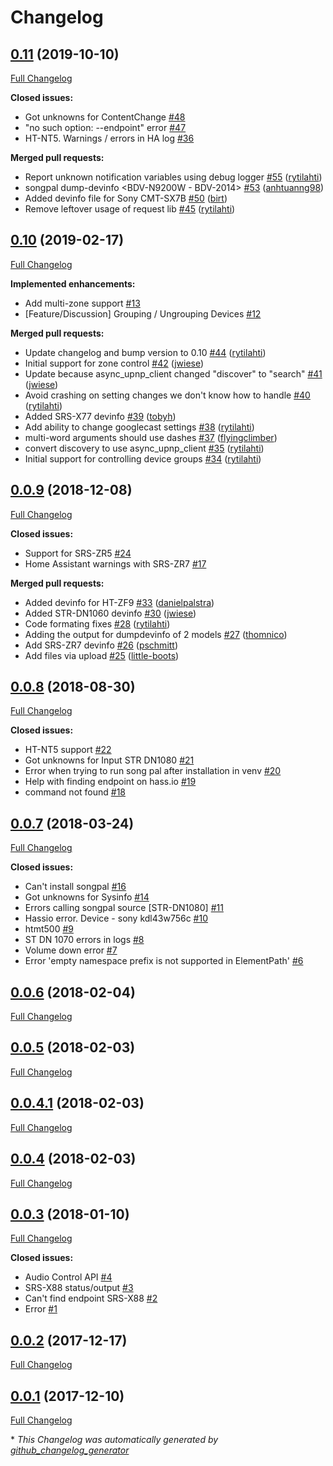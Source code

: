 # Changelog

## [0.11](https://github.com/rytilahti/python-songpal/tree/0.11) (2019-10-10)

[Full Changelog](https://github.com/rytilahti/python-songpal/compare/0.10...0.11)

**Closed issues:**

- Got unknowns for ContentChange [\#48](https://github.com/rytilahti/python-songpal/issues/48)
- "no such option: --endpoint" error [\#47](https://github.com/rytilahti/python-songpal/issues/47)
- HT-NT5. Warnings / errors in HA log [\#36](https://github.com/rytilahti/python-songpal/issues/36)

**Merged pull requests:**

- Report unknown notification variables using debug logger [\#55](https://github.com/rytilahti/python-songpal/pull/55) ([rytilahti](https://github.com/rytilahti))
- songpal dump-devinfo \<BDV-N9200W - BDV-2014\> [\#53](https://github.com/rytilahti/python-songpal/pull/53) ([anhtuanng98](https://github.com/anhtuanng98))
- Added devinfo file for Sony CMT-SX7B [\#50](https://github.com/rytilahti/python-songpal/pull/50) ([birt](https://github.com/birt))
- Remove leftover usage of request lib [\#45](https://github.com/rytilahti/python-songpal/pull/45) ([rytilahti](https://github.com/rytilahti))

## [0.10](https://github.com/rytilahti/python-songpal/tree/0.10) (2019-02-17)

[Full Changelog](https://github.com/rytilahti/python-songpal/compare/0.0.9...0.10)

**Implemented enhancements:**

- Add multi-zone support [\#13](https://github.com/rytilahti/python-songpal/issues/13)
- \[Feature/Discussion\] Grouping / Ungrouping Devices  [\#12](https://github.com/rytilahti/python-songpal/issues/12)

**Merged pull requests:**

- Update changelog and bump version to 0.10 [\#44](https://github.com/rytilahti/python-songpal/pull/44) ([rytilahti](https://github.com/rytilahti))
- Initial support for zone control [\#42](https://github.com/rytilahti/python-songpal/pull/42) ([jwiese](https://github.com/jwiese))
- Update because async\_upnp\_client changed "discover" to "search" [\#41](https://github.com/rytilahti/python-songpal/pull/41) ([jwiese](https://github.com/jwiese))
- Avoid crashing on setting changes we don't know how to handle [\#40](https://github.com/rytilahti/python-songpal/pull/40) ([rytilahti](https://github.com/rytilahti))
- Added SRS-X77 devinfo [\#39](https://github.com/rytilahti/python-songpal/pull/39) ([tobyh](https://github.com/tobyh))
- Add ability to change googlecast settings [\#38](https://github.com/rytilahti/python-songpal/pull/38) ([rytilahti](https://github.com/rytilahti))
- multi-word arguments should use dashes [\#37](https://github.com/rytilahti/python-songpal/pull/37) ([flyingclimber](https://github.com/flyingclimber))
- convert discovery to use async\_upnp\_client [\#35](https://github.com/rytilahti/python-songpal/pull/35) ([rytilahti](https://github.com/rytilahti))
- Initial support for controlling device groups [\#34](https://github.com/rytilahti/python-songpal/pull/34) ([rytilahti](https://github.com/rytilahti))

## [0.0.9](https://github.com/rytilahti/python-songpal/tree/0.0.9) (2018-12-08)

[Full Changelog](https://github.com/rytilahti/python-songpal/compare/0.0.8...0.0.9)

**Closed issues:**

- Support for SRS-ZR5 [\#24](https://github.com/rytilahti/python-songpal/issues/24)
- Home Assistant warnings with SRS-ZR7 [\#17](https://github.com/rytilahti/python-songpal/issues/17)

**Merged pull requests:**

- Added devinfo for HT-ZF9 [\#33](https://github.com/rytilahti/python-songpal/pull/33) ([danielpalstra](https://github.com/danielpalstra))
- Added STR-DN1060 devinfo [\#30](https://github.com/rytilahti/python-songpal/pull/30) ([jwiese](https://github.com/jwiese))
- Code formating fixes [\#28](https://github.com/rytilahti/python-songpal/pull/28) ([rytilahti](https://github.com/rytilahti))
- Adding the output for dumpdevinfo of 2 models [\#27](https://github.com/rytilahti/python-songpal/pull/27) ([thomnico](https://github.com/thomnico))
- Add SRS-ZR7 devinfo [\#26](https://github.com/rytilahti/python-songpal/pull/26) ([pschmitt](https://github.com/pschmitt))
- Add files via upload [\#25](https://github.com/rytilahti/python-songpal/pull/25) ([little-boots](https://github.com/little-boots))

## [0.0.8](https://github.com/rytilahti/python-songpal/tree/0.0.8) (2018-08-30)

[Full Changelog](https://github.com/rytilahti/python-songpal/compare/0.0.7...0.0.8)

**Closed issues:**

- HT-NT5 support [\#22](https://github.com/rytilahti/python-songpal/issues/22)
- Got unknowns for Input STR DN1080 [\#21](https://github.com/rytilahti/python-songpal/issues/21)
- Error when trying to run song pal after installation in venv [\#20](https://github.com/rytilahti/python-songpal/issues/20)
- Help with finding endpoint on hass.io [\#19](https://github.com/rytilahti/python-songpal/issues/19)
- command not found [\#18](https://github.com/rytilahti/python-songpal/issues/18)

## [0.0.7](https://github.com/rytilahti/python-songpal/tree/0.0.7) (2018-03-24)

[Full Changelog](https://github.com/rytilahti/python-songpal/compare/0.0.6...0.0.7)

**Closed issues:**

- Can't install songpal [\#16](https://github.com/rytilahti/python-songpal/issues/16)
- Got unknowns for Sysinfo [\#14](https://github.com/rytilahti/python-songpal/issues/14)
- Errors calling songpal source \[STR-DN1080\] [\#11](https://github.com/rytilahti/python-songpal/issues/11)
- Hassio error. Device - sony kdl43w756c [\#10](https://github.com/rytilahti/python-songpal/issues/10)
- htmt500 [\#9](https://github.com/rytilahti/python-songpal/issues/9)
- ST DN 1070 errors in logs [\#8](https://github.com/rytilahti/python-songpal/issues/8)
- Volume down error [\#7](https://github.com/rytilahti/python-songpal/issues/7)
- Error 'empty namespace prefix is not supported in ElementPath'  [\#6](https://github.com/rytilahti/python-songpal/issues/6)

## [0.0.6](https://github.com/rytilahti/python-songpal/tree/0.0.6) (2018-02-04)

[Full Changelog](https://github.com/rytilahti/python-songpal/compare/0.0.5...0.0.6)

## [0.0.5](https://github.com/rytilahti/python-songpal/tree/0.0.5) (2018-02-03)

[Full Changelog](https://github.com/rytilahti/python-songpal/compare/0.0.4.1...0.0.5)

## [0.0.4.1](https://github.com/rytilahti/python-songpal/tree/0.0.4.1) (2018-02-03)

[Full Changelog](https://github.com/rytilahti/python-songpal/compare/0.0.4...0.0.4.1)

## [0.0.4](https://github.com/rytilahti/python-songpal/tree/0.0.4) (2018-02-03)

[Full Changelog](https://github.com/rytilahti/python-songpal/compare/0.0.3...0.0.4)

## [0.0.3](https://github.com/rytilahti/python-songpal/tree/0.0.3) (2018-01-10)

[Full Changelog](https://github.com/rytilahti/python-songpal/compare/0.0.2...0.0.3)

**Closed issues:**

- Audio Control API [\#4](https://github.com/rytilahti/python-songpal/issues/4)
- SRS-X88 status/output [\#3](https://github.com/rytilahti/python-songpal/issues/3)
- Can't find endpoint SRS-X88 [\#2](https://github.com/rytilahti/python-songpal/issues/2)
- Error [\#1](https://github.com/rytilahti/python-songpal/issues/1)

## [0.0.2](https://github.com/rytilahti/python-songpal/tree/0.0.2) (2017-12-17)

[Full Changelog](https://github.com/rytilahti/python-songpal/compare/0.0.1...0.0.2)

## [0.0.1](https://github.com/rytilahti/python-songpal/tree/0.0.1) (2017-12-10)

[Full Changelog](https://github.com/rytilahti/python-songpal/compare/135450b001321e413163a4b3803b8746804aea59...0.0.1)



\* *This Changelog was automatically generated by [github_changelog_generator](https://github.com/github-changelog-generator/github-changelog-generator)*
